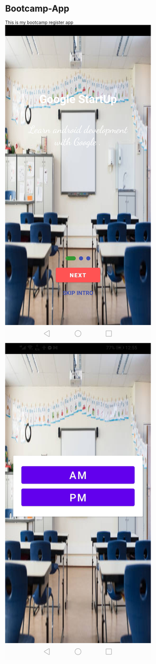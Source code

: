 # Bootcamp-App
 This is my bootcamp register  app
![TheMaster](https://github.com/zahrawm/Bootcamp-App/blob/main/IspacePeopleApp/Frontpage.jpg)
![TheMaster](https://github.com/zahrawm/Bootcamp-App/blob/main/IspacePeopleApp/Details.jpg)